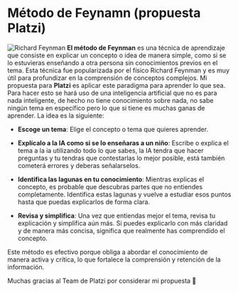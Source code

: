 # Método de Feynamn (propuesta Platzi)
![Richard Feynman](https://thetowerofscience.com/wp-content/uploads/2022/04/Richard-Feynman.jpg)
**El método de Feynman** es una técnica de aprendizaje que consiste en explicar un concepto o idea de manera simple, como si se lo estuvieras enseñando a otra persona sin conocimientos previos en el tema. Esta técnica fue popularizada por el físico Richard Feynman y es muy útil para profundizar en la comprensión de conceptos complejos. Mi propuesta para **Platzi** es aplicar este paradigma para aprender lo que sea.
Para hacer esto se hará uso de una inteligencia artificial que no es para nada inteligente, de hecho no tiene conocimiento sobre nada, no sabe ningún tema en específico pero lo que si tiene es muchas ganas de aprender. La idea es la siguiente:

- **Escoge un tema**: Elige el concepto o tema que quieres aprender.

- **Explícalo a la IA como si se lo enseñaras a un niño**: Escribe o explica el tema a la ia utilizando todo lo que sabes, la IA tendra que hacer preguntas y tu tendras que contestarlas lo mejor posible, está también cometerá errores y deberas señalarselos.

- **Identifica las lagunas en tu conocimiento**: Mientras explicas el concepto, es probable que descubras partes que no entiendes completamente. Identifica estas lagunas y vuelve a estudiar esos puntos hasta que puedas explicarlos de forma clara.

- **Revisa y simplifica**: Una vez que entiendas mejor el tema, revisa tu explicación y simplifica aún más. Si puedes explicarlo con más claridad y de manera más concisa, significa que realmente has comprendido el concepto.

Este método es efectivo porque obliga a abordar el conocimiento de manera activa y crítica, lo que fortalece la comprensión y retención de la información.

Muchas gracias al Team de Platzi por considerar mi propuesta 🫶
